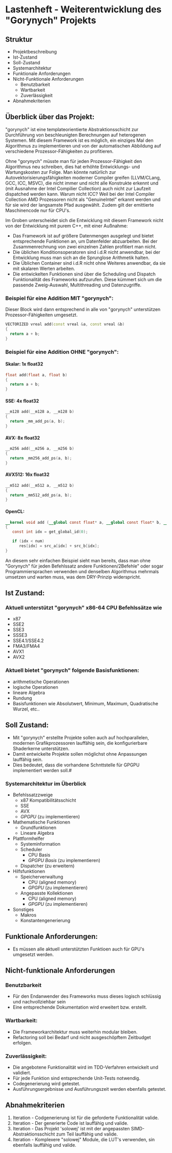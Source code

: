 # Lastenheft - Weiterentwicklung des "Gorynych" Projekts

## Struktur

* Projektbeschreibung
* Ist-Zustand
* Soll-Zustand
* Systemarchitektur
* Funktionale Anforderungen
* Nicht-Funktionale Anforderungen
  * Benutzbarkeit
  * Wartbarkeit
  * Zuverlässigkeit
* Abnahmekriterien

## Überblick über das Projekt:
"gorynych" ist eine templateorientierte Abstraktionsschicht zur Durchführung von beschleunigten Berechnungen auf heterogenen Systemen.
Mit diesem Framework ist es möglich, ein einziges Mal den Algorithmus zu implementieren und von der automatischen Abbildung
auf verschiedene Prozessor-Fähigkeiten zu profitieren.

Ohne "gorynych" müsste man für jeden Prozessor-Fähigkeit den Algorithmus neu schreiben,
dies hat erhöhte Entwicklungs- und Wartungskosten zur Folge.
Man könnte natürlich zur Autovektorisierungsfähigkeiten moderner Compiler greifen (LLVM/CLang, GCC, ICC, MSVC), die nicht immer und nicht alle Konstrukte erkennt und (mit Ausnahme der Intel Compilier Collection) auch nicht zur Laufzeit dispatched werden kann. Warum nicht ICC? Weil bei der Intel Compiler Collection AMD Prozessoren nicht als "GenuineIntel" erkannt werden und für sie wird der langsamste Pfad ausgewählt.
Zudem gilt der emittierte Maschinencode nur für CPU's.

Im Groben unterscheidet sich die Entwicklung mit diesem Framework nicht von der Entwicklung mit purem C++, mit einer Außnahme:
* Das Framework ist auf größere Datenmengen ausgelegt und bietet entsprechende Funktionen an, um Datenfelder abzuarbeiten. Bei der Zusammenrechnung von zwei einzelnen Zahlen profitiert man nicht.
* Die üblichen Konditionsoperatoren sind i.d.R nicht anwendbar, bei der Entwicklung muss man sich an die Sprunglose Arithmetik halten.
* Die Üblichen Container sind i.d.R nicht ohne Weiteres anwendbar, da sie mit skalaren Werten arbeiten.
* Die entwickelten Funktionen sind über die Scheduling und Dispatch Funktionalität des Frameworks aufzurufen. Diese kümmert sich um die passende Zweig-Auswahl, Multithreading und Datenzugriffe.


### Beispiel für eine Addition MIT "gorynych":

Dieser Block wird dann entsprechend in alle von "gorynych" unterstützen Prozessor-Fähigkeiten umgesetzt.

```C++
VECTORIZED vreal add(const vreal &a, const vreal &b)
{
  return a + b;
}
```

### Beispiel für eine Addition OHNE "gorynych":


#### Skalar: 1x float32

```C++
float add(float a, float b)
{
  return a + b;
}
```

#### SSE: 4x float32

```C++
__m128 add(__m128 a, __m128 b)
{
  return _mm_add_ps(a, b);
}
```

#### AVX: 8x float32

```C++
__m256 add(__m256 a, __m256 b)
{
  return _mm256_add_ps(a, b);
}
```

#### AVX512: 16x float32
```C++
__m512 add(__m512 a, __m512 b)
{
  return _mm512_add_ps(a, b);
}
```

#### OpenCL:
```OpenCL
__kernel void add (__global const float* a, __global const float* b, __global float* result, const int num)
{
   const int idx = get_global_id(0);

   if (idx < num)
      res[idx] = src_a[idx] + src_b[idx];
}
```

An diesem sehr einfachen Beispiel sieht man bereits, dass man ohne "Gorynych" für jeden
Befehlssatz andere Funktionen/2Befehle" oder sogar Programmiersprachen verwenden und denselben Algorithmus
mehrmals umsetzen und warten muss, was dem DRY-Prinzip widerspricht.

## Ist Zustand:

### Aktuell unterstützt "gorynych" x86-64 CPU Befehlssätze wie
* x87
* SSE2
* SSE3
* SSSE3
* SSE4.1/SSE4.2
* FMA3/FMA4
* AVX1
* AVX2

### Aktuell bietet "gorynych" folgende Basisfunktionen:
* arithmetische Operationen
* logische Operationen
* lineare Algebra
* Rundung
* Basisfunktionen wie Absolutwert, Minimum, Maximum, Quadratische Wurzel, etc..

## Soll Zustand:
* Mit "gorynych" erstellte Projekte sollen auch auf hochparallelen, modernen Grafikprozessoren lauffähig sein, die konfigurierbare Shaderkerne unterstützen.
* Damit entwickelte Projekte sollen möglichst ohne Anpassungen lauffähig sein.
* Dies bedeutet, dass die vorhandene Schnttstelle für GPGPU implementiert werden soll.#

### Systemarchitektur im Überblick

* Befehlssatzzweige
  * x87 Kompatibilitätsschicht
  * SSE
  * AVX
  * _GPGPU_ (zu implementieren)
* Mathematische Funktionen
  * Grundfunktionen
  * Lineare Algebra
* Plattformhelfer
  * Systeminformation
  * Scheduler
    * CPU Basis
    * _GPGPU Basis_ (zu implementieren)
  * Dispatcher (zu erweitern)
* Hilfsfunktionen
  * Speicherverwaltung
    * CPU (aligned memory)
    * _GPGPU_ (zu implementieren)
  * Angepasste Kollektionen
    * CPU (aligned memory)
    * _GPGPU_ (zu implementieren)
* Sonstiges
  * Makros
  * Konstantengenerierung

## Funktionale Anforderungen:
* Es müssen alle aktuell unterstützten Funktioen auch für GPU's umgesetzt werden.

## Nicht-funktionale Anforderungen

### Benutzbarkeit
* Für den Endanwender des Frameworks muss dieses logisch schlüssig und nachvollziehbar sein
* Eine entsprechende Dokumentation wird erweitert bzw. erstellt.

### Wartbarkeit:
* Die Frameworkarchitektur muss weiterhin modular bleiben.
* Refactoring soll bei Bedarf und nicht ausgeschöpftem Zeitbudget erfolgen.

### Zuverlässigkeit:
* Die angebotene Funktionalität wird im TDD-Verfahren entwickelt und validiert.
* Für jede Funktion sind entsprechende Unit-Tests notwendig.
* Codegenerierung wird getestet.
* Ausführungsergebnisse und Ausführungszeit werden ebenfalls getestet.

## Abnahmekriterien
1. Iteration - Codgenerierung ist für die geforderte Funktionalität valide.
2. Iteration - Der generierte Code ist lauffähig und valide.
3. Iteration - Das Projekt 'solowej' ist mit der angepassten SIMD-Abstraktionsschicht zum Teil lauffähig und valide.
4. Iteration - Komplexere "solowej" Module, die LUT's verwenden, sin ebenfalls lauffähig und valide.

